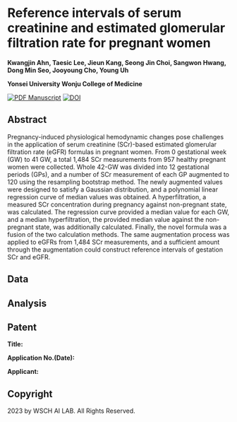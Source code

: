 # Reference intervals of serum creatinine and estimated glomerular filtration rate for pregnant women

**Kwangjin Ahn, Taesic Lee, Jieun Kang, Seong Jin Choi, Sangwon Hwang, Dong Min Seo, Jooyoung Cho, Young Uh**

**Yonsei University Wonju College of Medicine**

[![PDF Manuscript](https://img.shields.io/badge/manuscript-PDF-blue.svg)](#)
[![DOI](https://img.shields.io/badge/DOI-10.2196/29331-blue.svg)](#)

<!-- ![Python](https://img.shields.io/badge/-Python-3670A0?logo=python&logoColor=ffdd54)
![R](https://img.shields.io/badge/r-%23276DC3.svg?logo=r&logoColor=white) -->

## Abstract
Pregnancy-induced physiological hemodynamic changes pose challenges in the application of serum creatinine (SCr)-based estimated glomerular filtration rate (eGFR) formulas in pregnant women. From 0 gestational week (GW) to 41 GW, a total 1,484 SCr measurements from 957 healthy pregnant women were collected. Whole 42-GW was divided into 12 gestational periods (GPs), and a number of SCr measurement of each GP augmented to 120 using the resampling bootstrap method. The newly augmented values were designed to satisfy a Gaussian distribution, and a polynomial linear regression curve of median values was obtained. A hyperfiltration, a measured SCr concentration during pregnancy against non-pregnant state, was calculated. The regression curve provided a median value for each GW, and a median hyperfiltration, the provided median value against the non-pregnant state, was additionally calculated. Finally, the novel formula was a fusion of the two calculation methods. The same augmentation process was applied to eGFRs from 1,484 SCr measurements, and a sufficient amount through the augmentation could construct reference intervals of gestation SCr and eGFR. 

## Data

## Analysis

## Patent
**Title:** 

**Application No.(Date):** 

**Applicant:**

## Copyright
2023 by WSCH AI LAB. All Rights Reserved.
